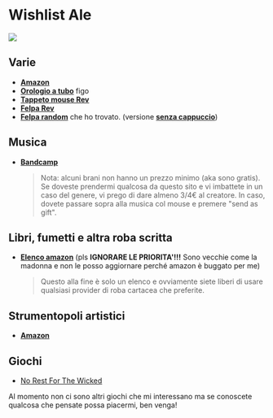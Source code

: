 # Wishlist Ale
![](/fighting-people-fighting.gif)

## Varie
- [**Amazon**](https://www.amazon.it/hz/wishlist/ls/163ZIKGBFYIVL/ref=nav_wishlist_lists_1?_encoding=UTF8&type=wishlist)
- [**Orologio a tubo**](https://www.etsy.com/it/listing/761876082/orologio-a-tubo-nixie-include-tubi-in-14?pro=1&frs=1&bes=1&sts=1) figo
- [**Tappeto mouse Rev**](https://uwumarket.us/products/rev-dark-xl-mousepad?_pos=8&_sid=f095ffd0d&_ss=r)
- [**Felpa Rev**](https://uwumarket.us/products/rev-streetwear-hoodie?_pos=5&_sid=f095ffd0d&_ss=r)
- [**Felpa random**](https://uwumarket.us/products/fluffenfox_-wholesome-group-crewneck) che ho trovato. (versione [**senza cappuccio**](https://uwumarket.us/products/fluffenfox_-wholesome-group-crewneck))

## Musica
- [**Bandcamp**](https://bandcamp.com/thirdhawk/wishlist)
  > Nota: alcuni brani non hanno un prezzo minimo (aka sono gratis). Se doveste prendermi qualcosa da  questo sito e vi imbattete in un caso del genere, vi prego di dare almeno 3/4€ al creatore. In caso, dovete passare sopra alla musica col mouse e premere "send as gift".

## Libri, fumetti e altra roba scritta
- [**Elenco amazon**](https://www.amazon.it/hz/wishlist/ls/239C4IOUIBK0L/) (pls **IGNORARE LE PRIORITA'!!!** Sono vecchie come la madonna e non le posso aggiornare perché amazon è buggato per me)
  > Questo alla fine è solo un elenco e ovviamente siete liberi di usare qualsiasi provider di roba cartacea che preferite.

## Strumentopoli artistici
- [**Amazon**](https://www.amazon.it/hz/wishlist/ls/360PA7UAQ0F9Y)

## Giochi

- [No Rest For The Wicked](https://store.steampowered.com/app/1371980/No_Rest_for_the_Wicked/)

Al momento non ci sono altri giochi che mi interessano ma se conoscete qualcosa che pensate possa piacermi, ben venga!
